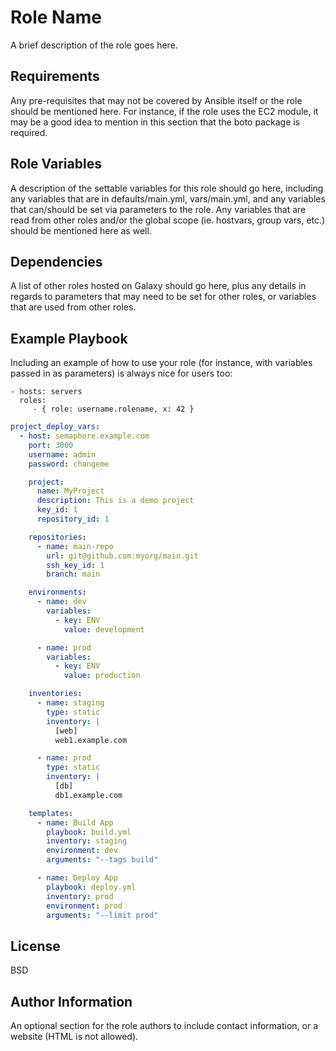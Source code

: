 Role Name
=========

A brief description of the role goes here.

Requirements
------------

Any pre-requisites that may not be covered by Ansible itself or the role should be mentioned here. For instance, if the role uses the EC2 module, it may be a good idea to mention in this section that the boto package is required.

Role Variables
--------------

A description of the settable variables for this role should go here, including any variables that are in defaults/main.yml, vars/main.yml, and any variables that can/should be set via parameters to the role. Any variables that are read from other roles and/or the global scope (ie. hostvars, group vars, etc.) should be mentioned here as well.

Dependencies
------------

A list of other roles hosted on Galaxy should go here, plus any details in regards to parameters that may need to be set for other roles, or variables that are used from other roles.

Example Playbook
----------------

Including an example of how to use your role (for instance, with variables passed in as parameters) is always nice for users too:

    - hosts: servers
      roles:
         - { role: username.rolename, x: 42 }
```yaml
project_deploy_vars:
  - host: semaphore.example.com
    port: 3000
    username: admin
    password: changeme

    project:
      name: MyProject
      description: This is a demo project
      key_id: 1
      repository_id: 1

    repositories:
      - name: main-repo
        url: git@github.com:myorg/main.git
        ssh_key_id: 1
        branch: main

    environments:
      - name: dev
        variables:
          - key: ENV
            value: development

      - name: prod
        variables:
          - key: ENV
            value: production

    inventories:
      - name: staging
        type: static
        inventory: |
          [web]
          web1.example.com

      - name: prod
        type: static
        inventory: |
          [db]
          db1.example.com

    templates:
      - name: Build App
        playbook: build.yml
        inventory: staging
        environment: dev
        arguments: "--tags build"

      - name: Deploy App
        playbook: deploy.yml
        inventory: prod
        environment: prod
        arguments: "--limit prod"

```


License
-------

BSD

Author Information
------------------

An optional section for the role authors to include contact information, or a website (HTML is not allowed).

